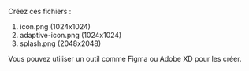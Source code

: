 Créez ces fichiers :

1. icon.png (1024x1024)
2. adaptive-icon.png (1024x1024)
3. splash.png (2048x2048)

Vous pouvez utiliser un outil comme Figma ou Adobe XD pour les créer. 